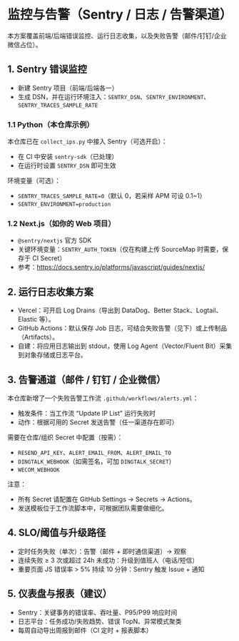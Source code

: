 # 监控与告警（Sentry / 日志 / 告警渠道）

本方案覆盖前端/后端错误监控、运行日志收集，以及失败告警（邮件/钉钉/企业微信占位）。

## 1. Sentry 错误监控

- 新建 Sentry 项目（前端/后端各一）
- 生成 DSN，并在运行环境注入：`SENTRY_DSN`、`SENTRY_ENVIRONMENT`、`SENTRY_TRACES_SAMPLE_RATE`

### 1.1 Python（本仓库示例）

本仓库已在 `collect_ips.py` 中接入 Sentry（可选开启）：
- 在 CI 中安装 `sentry-sdk`（已处理）
- 在运行时设置 `SENTRY_DSN` 即可生效

环境变量（可选）：
- `SENTRY_TRACES_SAMPLE_RATE=0`（默认 0，若采样 APM 可设 0.1~1）
- `SENTRY_ENVIRONMENT=production`

### 1.2 Next.js（如你的 Web 项目）

- `@sentry/nextjs` 官方 SDK
- 关键环境变量：`SENTRY_AUTH_TOKEN`（仅在构建上传 SourceMap 时需要，保存于 CI Secret）
- 参考：https://docs.sentry.io/platforms/javascript/guides/nextjs/

## 2. 运行日志收集方案

- Vercel：可开启 Log Drains（导出到 DataDog、Better Stack、Logtail、Elastic 等）。
- GitHub Actions：默认保存 Job 日志，可结合失败告警（见下）或上传制品（Artifacts）。
- 自建：将应用日志输出到 stdout，使用 Log Agent（Vector/Fluent Bit）采集到对象存储或日志平台。

## 3. 告警通道（邮件 / 钉钉 / 企业微信）

本仓库新增了一个失败告警工作流 `.github/workflows/alerts.yml`：
- 触发条件：当工作流 “Update IP List” 运行失败时
- 动作：根据可用的 Secret 发送告警（任一渠道存在即可）

需要在仓库/组织 Secret 中配置（按需）：
- `RESEND_API_KEY`、`ALERT_EMAIL_FROM`、`ALERT_EMAIL_TO`
- `DINGTALK_WEBHOOK`（如需签名，可加 `DINGTALK_SECRET`）
- `WECOM_WEBHOOK`

注意：
- 所有 Secret 请配置在 GitHub Settings → Secrets → Actions。
- 发送模板位于工作流脚本中，可根据团队需要做细化。

## 4. SLO/阈值与升级路径

- 定时任务失败（单次）：告警（邮件 + 即时通信渠道）→ 观察
- 连续失败 ≥ 3 次或超过 24h 未成功：升级到值班人（电话/短信）
- 重要页面 JS 错误率 > 5% 持续 10 分钟：Sentry 触发 Issue + 通知

## 5. 仪表盘与报表（建议）

- Sentry：关键事务的错误率、吞吐量、P95/P99 响应时间
- 日志平台：任务成功/失败趋势、错误 TopN、异常模式聚类
- 每周自动导出周报到邮件（CI 定时 + 报表脚本）
